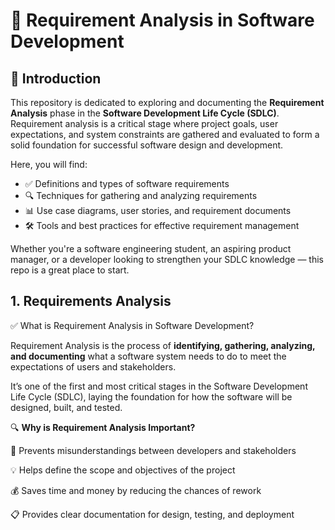 # 📌 Requirement Analysis in Software Development

## 📝 Introduction

This repository is dedicated to exploring and documenting the **Requirement Analysis** phase in the **Software Development Life Cycle (SDLC)**. Requirement analysis is a critical stage where project goals, user expectations, and system constraints are gathered and evaluated to form a solid foundation for successful software design and development.

Here, you will find:

- ✅ Definitions and types of software requirements  
- 🔍 Techniques for gathering and analyzing requirements  
- 📊 Use case diagrams, user stories, and requirement documents  
- 🛠️ Tools and best practices for effective requirement management

Whether you're a software engineering student, an aspiring product manager, or a developer looking to strengthen your SDLC knowledge — this repo is a great place to start.

## 1. Requirements Analysis

✅ What is Requirement Analysis in Software Development?

Requirement Analysis is the process of **identifying, gathering, analyzing, and documenting** what a software system needs to do to meet the expectations of users and stakeholders.

It’s one of the first and most critical stages in the Software Development Life Cycle (SDLC), laying the foundation for how the software will be designed, built, and tested.

🔍 **Why is Requirement Analysis Important?**

🚫 Prevents misunderstandings between developers and stakeholders

💡 Helps define the scope and objectives of the project

💰 Saves time and money by reducing the chances of rework

📋 Provides clear documentation for design, testing, and deployment
